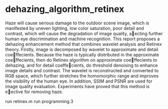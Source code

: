 # dehazing_algorithm_retinex
Haze will cause serious damage to the outdoor scene image, which is manifested by uneven lighting, low color saturation, poor detail and contrast, which will cause the degradation of image quality, aecting further human eye discrimination and machine recognition. This report proposes a dehazing enhancement method that combines wavelet analysis and Retinex theory. Firstly, image is decomposed by wavelet to approximate and detail coeffecients. Because the haze is typically distributed in the approximate coeffecients, then do Retinex algorithm on approximate coeffecients to dehazing, and for detail coeffecients, do threshold denoising to enhance image details and contrast. The wavelet is reconstructed and converted to RGB space, which further stretches the homomorphic range and improves the visibility of the human eye. In addition, SSIM and PSNR are used for image quality evaluation. Experiments have proved that this method is eective for removing haze.

run retinex.m
run programming.3
